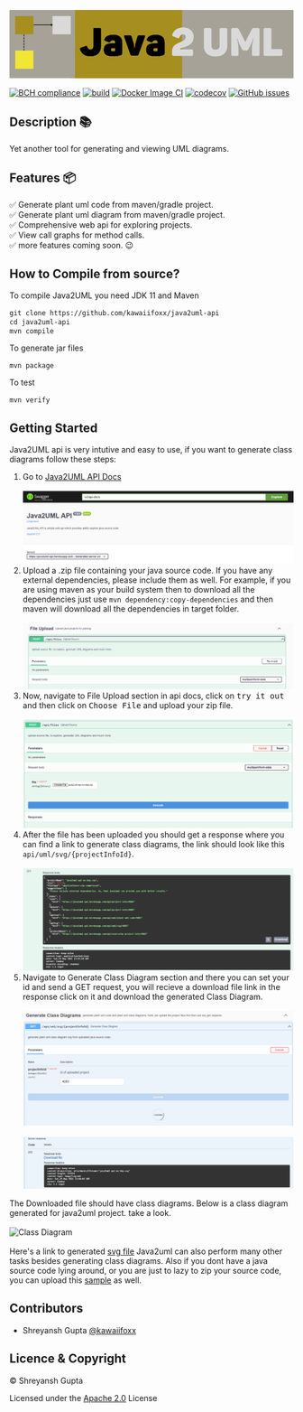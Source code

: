 ![Java2UML](./icon.svg)

[![BCH compliance](https://bettercodehub.com/edge/badge/kawaiifoxx/java2uml-api?branch=main)](https://bettercodehub.com/)
[![build](https://github.com/kawaiifoxx/java2uml-api/actions/workflows/maven.yml/badge.svg)](https://github.com/kawaiifoxx/java2uml-api/actions/workflows/maven.yml)
[![Docker Image CI](https://github.com/kawaiifoxx/java2uml-api/actions/workflows/docker-image.yml/badge.svg)](https://github.com/kawaiifoxx/java2uml-api/actions/workflows/docker-image.yml)
[![codecov](https://codecov.io/gh/kawaiifoxx/java2uml-api/branch/main/graph/badge.svg?token=J4Q5EY03AD)](https://codecov.io/gh/kawaiifoxx/java2uml-api)
[![GitHub issues](https://img.shields.io/github/issues/kawaiifoxx/java2uml-api)](https://github.com/kawaiifoxx/java2uml-api/issues)
<br>

## Description 📚

Yet another tool for generating and viewing UML diagrams.
<br>

## Features 📦

✅ Generate plant uml code from maven/gradle project.
<br>✅ Generate plant uml diagram from maven/gradle project.
<br>✅ Comprehensive web api for exploring projects.
<br>✅ View call graphs for method calls.
<br>✅ more features coming soon. 😉

## How to Compile from source?

To compile Java2UML you need JDK 11 and Maven
```
git clone https://github.com/kawaiifoxx/java2uml-api
cd java2uml-api
mvn compile
```
To generate jar files
```
mvn package
```

To test
```
mvn verify
```

## Getting Started

Java2UML api is very intutive and easy to use, if you want to generate class diagrams follow these steps:

1. Go to [Java2UML API Docs](https://java2uml-api.herokuapp.com/swagger-ui.html)
   <br><br>
   ![Java2UML](./docs/assets/GettingStarted_SS/dash_board.png)
2. Upload a .zip file containing your java source code. If you have any external dependencies, please include them as well. For example, if you are using maven as your build        system then to download all the dependencies just use  `mvn dependency:copy-dependencies` and then maven will download all the dependencies in target folder.
   <br><br>
   ![FileUpload](./docs/assets/GettingStarted_SS/file_upload.png)
3. Now, navigate to File Upload section in api docs, click on <kbd>try it out</kbd> and then click on <kbd>Choose File</kbd> and upload your zip file.
   <br><br>
   ![FileUpload](./docs/assets/GettingStarted_SS/file_upload_2.png)
4. After the file has been uploaded you should get a response where you can find a link to generate class diagrams, the link should look like this `api/uml/svg/{projectInfoId}`.
   <br><br>
   ![FileUpload](./docs/assets/GettingStarted_SS/file_upload_response.png)
5. Navigate to Generate Class Diagram section and there you can set your id and send a GET request, you will recieve a download file link in the response click on it and download the generated Class Diagram.
   <br><br>
   ![Class Diagram](./docs/assets/GettingStarted_SS/generate_class_diagram.png)
   <br><br>
   ![Class Diagram](./docs/assets/GettingStarted_SS/generate_uml-diagram_response.png)

   
The Downloaded file should have class diagrams. Below is a class diagram generated for java2uml project. take a look.
<br><br>
![Class Diagram](./docs/assets/GettingStarted_SS/java2uml_cd.gif)
<br><br>
Here's a link to generated [svg file](./docs/assets/GettingStarted_SS/java2uml-api.svg)
Java2uml can also perform many other tasks besides generating class diagrams.
Also if you dont have a java source code lying around, or you are just to lazy to zip your source code, you can upload this [sample](https://github.com/kawaiifoxx/java2uml-api/blob/main/src/test/testSources/ParserTest/test.zip) as well.
 
 ## Contributors
 - Shreyansh Gupta [@kawaiifoxx](https://github.com/kawaiifoxx)
 
 ## Licence & Copyright
 © Shreyansh Gupta
 
 Licensed under the [Apache 2.0](LICENSE) License
